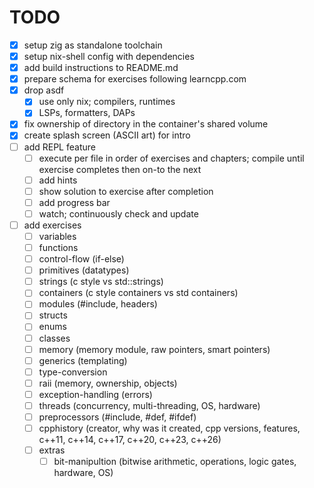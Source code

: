 # TODO

- [x] setup zig as standalone toolchain
- [x] setup nix-shell config with dependencies
- [x] add build instructions to README.md
- [x] prepare schema for exercises following learncpp.com
- [x] drop asdf
  - [x] use only nix; compilers, runtimes
  - [x] LSPs, formatters, DAPs
- [x] fix ownership of directory in the container's shared volume
- [x] create splash screen (ASCII art) for intro
- [ ] add REPL feature
  - [ ] execute per file in order of exercises and chapters; compile until exercise completes then on-to the next
  - [ ] add hints
  - [ ] show solution to exercise after completion
  - [ ] add progress bar
  - [ ] watch; continuously check and update
- [ ] add exercises
  - [ ] variables
  - [ ] functions
  - [ ] control-flow (if-else)
  - [ ] primitives (datatypes)
  - [ ] strings (c style vs std::strings)
  - [ ] containers (c style containers vs std containers)
  - [ ] modules (#include, headers)
  - [ ] structs
  - [ ] enums
  - [ ] classes
  - [ ] memory (memory module, raw pointers, smart pointers)
  - [ ] generics (templating)
  - [ ] type-conversion
  - [ ] raii (memory, ownership, objects)
  - [ ] exception-handling (errors)
  - [ ] threads (concurrency, multi-threading, OS, hardware)
  - [ ] preprocessors (#include, #def, #ifdef)
  - [ ] cpphistory (creator, why was it created, cpp versions, features, c++11, c++14, c++17, c++20, c++23, c++26)
  - [ ] extras
    - [ ] bit-manipultion (bitwise arithmetic, operations, logic gates, hardware, OS)
